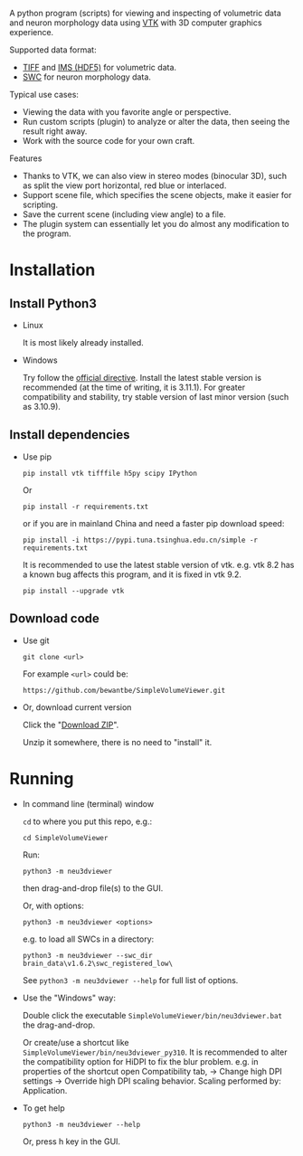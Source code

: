 A python program (scripts) for viewing and inspecting of volumetric data and neuron morphology data using [VTK](https://vtk.org/) with 3D computer graphics experience.

Supported data format:

* [TIFF](https://docs.openmicroscopy.org/ome-model/6.1.1/ome-tiff/) and [IMS (HDF5)](https://imaris.oxinst.com/support/imaris-file-format) for volumetric data.
* [SWC](http://www.neuronland.org/NLMorphologyConverter/MorphologyFormats/SWC/Spec.html) for neuron morphology data.

Typical use cases:

* Viewing the data with you favorite angle or perspective.
* Run custom scripts (plugin) to analyze or alter the data, then seeing the result right away.
* Work with the source code for your own craft.

Features

* Thanks to VTK, we can also view in stereo modes (binocular 3D), such as split the view port horizontal, red blue or interlaced.
* Support scene file, which specifies the scene objects, make it easier for scripting.
* Save the current scene (including view angle) to a file.
* The plugin system can essentially let you do almost any modification to the program.

# Installation

## Install Python3

* Linux

    It is most likely already installed.

* Windows

    Try follow the [official directive](https://www.python.org/downloads/windows/). Install the latest stable version is recommended (at the time of writing, it is 3.11.1). For greater compatibility and stability, try stable version of last minor version (such as 3.10.9).

## Install dependencies

* Use pip

    `pip install vtk tifffile h5py scipy IPython`

    Or

    `pip install -r requirements.txt`

    or if you are in mainland China and need a faster pip download speed:

    `pip install -i https://pypi.tuna.tsinghua.edu.cn/simple -r requirements.txt`

    It is recommended to use the latest stable version of vtk. e.g. vtk 8.2 has a known bug affects this program, and it is fixed in vtk 9.2.

    `pip install --upgrade vtk`

## Download code

* Use git

    `git clone <url>`

    For example `<url>` could be:

      https://github.com/bewantbe/SimpleVolumeViewer.git

* Or, download current version

    Click the "[Download ZIP](https://github.com/bewantbe/SimpleVolumeViewer/archive/refs/heads/main.zip)".

    Unzip it somewhere, there is no need to "install" it.

# Running

* In command line (terminal) window

    `cd` to where you put this repo, e.g.:

    `cd SimpleVolumeViewer`
    
    Run:

    `python3 -m neu3dviewer`

    then drag-and-drop file(s) to the GUI.
    
    Or, with options:

    `python3 -m neu3dviewer <options>`
    
    e.g. to load all SWCs in a directory:

    `python3 -m neu3dviewer --swc_dir brain_data\v1.6.2\swc_registered_low\`

    See `python3 -m neu3dviewer --help` for full list of options.

* Use the "Windows" way:

  Double click the executable `SimpleVolumeViewer/bin/neu3dviewer.bat` the drag-and-drop.

  Or create/use a shortcut like `SimpleVolumeViewer/bin/neu3dviewer_py310`. It is recommended to alter the compatibility option for HiDPI to fix the blur problem.
  e.g. in properties of the shortcut open Compatibility tab, -> Change high DPI settings -> Override high DPI scaling behavior. Scaling performed by: Application.

* To get help

    `python3 -m neu3dviewer --help`

    Or, press h key in the GUI.
